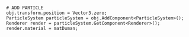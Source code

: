     # ADD PARTICLE
    obj.transform.position = Vector3.zero;
    ParticleSystem particleSystem = obj.AddComponent<ParticleSystem>();
    Renderer render = particleSystem.GetComponent<Renderer>();
    render.material = matDuman;
